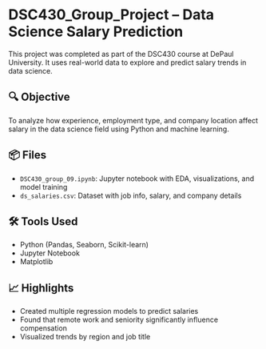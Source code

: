 # DSC430_Group_Project – Data Science Salary Prediction

This project was completed as part of the DSC430 course at DePaul University. It uses real-world data to explore and predict salary trends in data science.

## 🔍 Objective
To analyze how experience, employment type, and company location affect salary in the data science field using Python and machine learning.

## 📦 Files
- `DSC430_group_09.ipynb`: Jupyter notebook with EDA, visualizations, and model training
- `ds_salaries.csv`: Dataset with job info, salary, and company details

## 🛠 Tools Used
- Python (Pandas, Seaborn, Scikit-learn)
- Jupyter Notebook
- Matplotlib

## 📈 Highlights
- Created multiple regression models to predict salaries
- Found that remote work and seniority significantly influence compensation
- Visualized trends by region and job title
